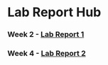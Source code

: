 # Lab Report Hub
### Week 2 - [Lab Report 1](https://kenvacs.github.io/cse15l-lab-reports/lab-report-1-week-2.html) ###
### Week 4 - [Lab Report 2](https://kenvacs.github.io/cse15l-lab-reports/lab-report-2-week-4.html) ###
